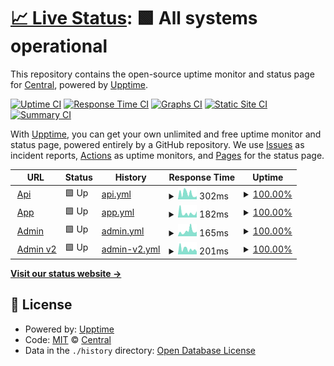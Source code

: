 # [📈 Live Status](https://centralplus-io.github.io/status-centralplus-io): <!--live status--> **🟩 All systems operational**

This repository contains the open-source uptime monitor and status page for [Central](https://app.centralplus.io), powered by [Upptime](https://github.com/upptime/upptime).

[![Uptime CI](https://github.com/centralplus-io/status-centralplus-io/workflows/Uptime%20CI/badge.svg)](https://github.com/centralplus-io/status-centralplus-io/actions?query=workflow%3A%22Uptime+CI%22)
[![Response Time CI](https://github.com/centralplus-io/status-centralplus-io/workflows/Response%20Time%20CI/badge.svg)](https://github.com/centralplus-io/status-centralplus-io/actions?query=workflow%3A%22Response+Time+CI%22)
[![Graphs CI](https://github.com/centralplus-io/status-centralplus-io/workflows/Graphs%20CI/badge.svg)](https://github.com/centralplus-io/status-centralplus-io/actions?query=workflow%3A%22Graphs+CI%22)
[![Static Site CI](https://github.com/centralplus-io/status-centralplus-io/workflows/Static%20Site%20CI/badge.svg)](https://github.com/centralplus-io/status-centralplus-io/actions?query=workflow%3A%22Static+Site+CI%22)
[![Summary CI](https://github.com/centralplus-io/status-centralplus-io/workflows/Summary%20CI/badge.svg)](https://github.com/centralplus-io/status-centralplus-io/actions?query=workflow%3A%22Summary+CI%22)

With [Upptime](https://upptime.js.org), you can get your own unlimited and free uptime monitor and status page, powered entirely by a GitHub repository. We use [Issues](https://github.com/centralplus-io/status-centralplus-io/issues) as incident reports, [Actions](https://github.com/centralplus-io/status-centralplus-io/actions) as uptime monitors, and [Pages](https://centralplus-io.github.io/status-centralplus-io) for the status page.

<!--start: status pages-->
<!-- This summary is generated by Upptime (https://github.com/upptime/upptime) -->
<!-- Do not edit this manually, your changes will be overwritten -->
<!-- prettier-ignore -->
| URL | Status | History | Response Time | Uptime |
| --- | ------ | ------- | ------------- | ------ |
| <img alt="" src="https://icons.duckduckgo.com/ip3/null.ico" height="13"> [Api](https:/api.centralplus.io) | 🟩 Up | [api.yml](https://github.com/centraldevelopers/status-centralplus-io/commits/HEAD/history/api.yml) | <details><summary><img alt="Response time graph" src="./graphs/api/response-time-week.png" height="20"> 302ms</summary><br><a href="https://centraldevelopers.github.io/status-centralplus-io/history/api"><img alt="Response time 302" src="https://img.shields.io/endpoint?url=https%3A%2F%2Fraw.githubusercontent.com%2Fcentraldevelopers%2Fstatus-centralplus-io%2FHEAD%2Fapi%2Fapi%2Fresponse-time.json"></a><br><a href="https://centraldevelopers.github.io/status-centralplus-io/history/api"><img alt="24-hour response time 302" src="https://img.shields.io/endpoint?url=https%3A%2F%2Fraw.githubusercontent.com%2Fcentraldevelopers%2Fstatus-centralplus-io%2FHEAD%2Fapi%2Fapi%2Fresponse-time-day.json"></a><br><a href="https://centraldevelopers.github.io/status-centralplus-io/history/api"><img alt="7-day response time 302" src="https://img.shields.io/endpoint?url=https%3A%2F%2Fraw.githubusercontent.com%2Fcentraldevelopers%2Fstatus-centralplus-io%2FHEAD%2Fapi%2Fapi%2Fresponse-time-week.json"></a><br><a href="https://centraldevelopers.github.io/status-centralplus-io/history/api"><img alt="30-day response time 302" src="https://img.shields.io/endpoint?url=https%3A%2F%2Fraw.githubusercontent.com%2Fcentraldevelopers%2Fstatus-centralplus-io%2FHEAD%2Fapi%2Fapi%2Fresponse-time-month.json"></a><br><a href="https://centraldevelopers.github.io/status-centralplus-io/history/api"><img alt="1-year response time 302" src="https://img.shields.io/endpoint?url=https%3A%2F%2Fraw.githubusercontent.com%2Fcentraldevelopers%2Fstatus-centralplus-io%2FHEAD%2Fapi%2Fapi%2Fresponse-time-year.json"></a></details> | <details><summary><a href="https://centraldevelopers.github.io/status-centralplus-io/history/api">100.00%</a></summary><a href="https://centraldevelopers.github.io/status-centralplus-io/history/api"><img alt="All-time uptime 100.00%" src="https://img.shields.io/endpoint?url=https%3A%2F%2Fraw.githubusercontent.com%2Fcentraldevelopers%2Fstatus-centralplus-io%2FHEAD%2Fapi%2Fapi%2Fuptime.json"></a><br><a href="https://centraldevelopers.github.io/status-centralplus-io/history/api"><img alt="24-hour uptime 100.00%" src="https://img.shields.io/endpoint?url=https%3A%2F%2Fraw.githubusercontent.com%2Fcentraldevelopers%2Fstatus-centralplus-io%2FHEAD%2Fapi%2Fapi%2Fuptime-day.json"></a><br><a href="https://centraldevelopers.github.io/status-centralplus-io/history/api"><img alt="7-day uptime 100.00%" src="https://img.shields.io/endpoint?url=https%3A%2F%2Fraw.githubusercontent.com%2Fcentraldevelopers%2Fstatus-centralplus-io%2FHEAD%2Fapi%2Fapi%2Fuptime-week.json"></a><br><a href="https://centraldevelopers.github.io/status-centralplus-io/history/api"><img alt="30-day uptime 100.00%" src="https://img.shields.io/endpoint?url=https%3A%2F%2Fraw.githubusercontent.com%2Fcentraldevelopers%2Fstatus-centralplus-io%2FHEAD%2Fapi%2Fapi%2Fuptime-month.json"></a><br><a href="https://centraldevelopers.github.io/status-centralplus-io/history/api"><img alt="1-year uptime 100.00%" src="https://img.shields.io/endpoint?url=https%3A%2F%2Fraw.githubusercontent.com%2Fcentraldevelopers%2Fstatus-centralplus-io%2FHEAD%2Fapi%2Fapi%2Fuptime-year.json"></a></details>
| <img alt="" src="https://icons.duckduckgo.com/ip3/app.centralplus.io.ico" height="13"> [App](https://app.centralplus.io) | 🟩 Up | [app.yml](https://github.com/centraldevelopers/status-centralplus-io/commits/HEAD/history/app.yml) | <details><summary><img alt="Response time graph" src="./graphs/app/response-time-week.png" height="20"> 182ms</summary><br><a href="https://centraldevelopers.github.io/status-centralplus-io/history/app"><img alt="Response time 182" src="https://img.shields.io/endpoint?url=https%3A%2F%2Fraw.githubusercontent.com%2Fcentraldevelopers%2Fstatus-centralplus-io%2FHEAD%2Fapi%2Fapp%2Fresponse-time.json"></a><br><a href="https://centraldevelopers.github.io/status-centralplus-io/history/app"><img alt="24-hour response time 182" src="https://img.shields.io/endpoint?url=https%3A%2F%2Fraw.githubusercontent.com%2Fcentraldevelopers%2Fstatus-centralplus-io%2FHEAD%2Fapi%2Fapp%2Fresponse-time-day.json"></a><br><a href="https://centraldevelopers.github.io/status-centralplus-io/history/app"><img alt="7-day response time 182" src="https://img.shields.io/endpoint?url=https%3A%2F%2Fraw.githubusercontent.com%2Fcentraldevelopers%2Fstatus-centralplus-io%2FHEAD%2Fapi%2Fapp%2Fresponse-time-week.json"></a><br><a href="https://centraldevelopers.github.io/status-centralplus-io/history/app"><img alt="30-day response time 182" src="https://img.shields.io/endpoint?url=https%3A%2F%2Fraw.githubusercontent.com%2Fcentraldevelopers%2Fstatus-centralplus-io%2FHEAD%2Fapi%2Fapp%2Fresponse-time-month.json"></a><br><a href="https://centraldevelopers.github.io/status-centralplus-io/history/app"><img alt="1-year response time 182" src="https://img.shields.io/endpoint?url=https%3A%2F%2Fraw.githubusercontent.com%2Fcentraldevelopers%2Fstatus-centralplus-io%2FHEAD%2Fapi%2Fapp%2Fresponse-time-year.json"></a></details> | <details><summary><a href="https://centraldevelopers.github.io/status-centralplus-io/history/app">100.00%</a></summary><a href="https://centraldevelopers.github.io/status-centralplus-io/history/app"><img alt="All-time uptime 100.00%" src="https://img.shields.io/endpoint?url=https%3A%2F%2Fraw.githubusercontent.com%2Fcentraldevelopers%2Fstatus-centralplus-io%2FHEAD%2Fapi%2Fapp%2Fuptime.json"></a><br><a href="https://centraldevelopers.github.io/status-centralplus-io/history/app"><img alt="24-hour uptime 100.00%" src="https://img.shields.io/endpoint?url=https%3A%2F%2Fraw.githubusercontent.com%2Fcentraldevelopers%2Fstatus-centralplus-io%2FHEAD%2Fapi%2Fapp%2Fuptime-day.json"></a><br><a href="https://centraldevelopers.github.io/status-centralplus-io/history/app"><img alt="7-day uptime 100.00%" src="https://img.shields.io/endpoint?url=https%3A%2F%2Fraw.githubusercontent.com%2Fcentraldevelopers%2Fstatus-centralplus-io%2FHEAD%2Fapi%2Fapp%2Fuptime-week.json"></a><br><a href="https://centraldevelopers.github.io/status-centralplus-io/history/app"><img alt="30-day uptime 100.00%" src="https://img.shields.io/endpoint?url=https%3A%2F%2Fraw.githubusercontent.com%2Fcentraldevelopers%2Fstatus-centralplus-io%2FHEAD%2Fapi%2Fapp%2Fuptime-month.json"></a><br><a href="https://centraldevelopers.github.io/status-centralplus-io/history/app"><img alt="1-year uptime 100.00%" src="https://img.shields.io/endpoint?url=https%3A%2F%2Fraw.githubusercontent.com%2Fcentraldevelopers%2Fstatus-centralplus-io%2FHEAD%2Fapi%2Fapp%2Fuptime-year.json"></a></details>
| <img alt="" src="https://icons.duckduckgo.com/ip3/admin.centralplus.io.ico" height="13"> [Admin](https://admin.centralplus.io) | 🟩 Up | [admin.yml](https://github.com/centraldevelopers/status-centralplus-io/commits/HEAD/history/admin.yml) | <details><summary><img alt="Response time graph" src="./graphs/admin/response-time-week.png" height="20"> 165ms</summary><br><a href="https://centraldevelopers.github.io/status-centralplus-io/history/admin"><img alt="Response time 165" src="https://img.shields.io/endpoint?url=https%3A%2F%2Fraw.githubusercontent.com%2Fcentraldevelopers%2Fstatus-centralplus-io%2FHEAD%2Fapi%2Fadmin%2Fresponse-time.json"></a><br><a href="https://centraldevelopers.github.io/status-centralplus-io/history/admin"><img alt="24-hour response time 165" src="https://img.shields.io/endpoint?url=https%3A%2F%2Fraw.githubusercontent.com%2Fcentraldevelopers%2Fstatus-centralplus-io%2FHEAD%2Fapi%2Fadmin%2Fresponse-time-day.json"></a><br><a href="https://centraldevelopers.github.io/status-centralplus-io/history/admin"><img alt="7-day response time 165" src="https://img.shields.io/endpoint?url=https%3A%2F%2Fraw.githubusercontent.com%2Fcentraldevelopers%2Fstatus-centralplus-io%2FHEAD%2Fapi%2Fadmin%2Fresponse-time-week.json"></a><br><a href="https://centraldevelopers.github.io/status-centralplus-io/history/admin"><img alt="30-day response time 165" src="https://img.shields.io/endpoint?url=https%3A%2F%2Fraw.githubusercontent.com%2Fcentraldevelopers%2Fstatus-centralplus-io%2FHEAD%2Fapi%2Fadmin%2Fresponse-time-month.json"></a><br><a href="https://centraldevelopers.github.io/status-centralplus-io/history/admin"><img alt="1-year response time 165" src="https://img.shields.io/endpoint?url=https%3A%2F%2Fraw.githubusercontent.com%2Fcentraldevelopers%2Fstatus-centralplus-io%2FHEAD%2Fapi%2Fadmin%2Fresponse-time-year.json"></a></details> | <details><summary><a href="https://centraldevelopers.github.io/status-centralplus-io/history/admin">100.00%</a></summary><a href="https://centraldevelopers.github.io/status-centralplus-io/history/admin"><img alt="All-time uptime 100.00%" src="https://img.shields.io/endpoint?url=https%3A%2F%2Fraw.githubusercontent.com%2Fcentraldevelopers%2Fstatus-centralplus-io%2FHEAD%2Fapi%2Fadmin%2Fuptime.json"></a><br><a href="https://centraldevelopers.github.io/status-centralplus-io/history/admin"><img alt="24-hour uptime 100.00%" src="https://img.shields.io/endpoint?url=https%3A%2F%2Fraw.githubusercontent.com%2Fcentraldevelopers%2Fstatus-centralplus-io%2FHEAD%2Fapi%2Fadmin%2Fuptime-day.json"></a><br><a href="https://centraldevelopers.github.io/status-centralplus-io/history/admin"><img alt="7-day uptime 100.00%" src="https://img.shields.io/endpoint?url=https%3A%2F%2Fraw.githubusercontent.com%2Fcentraldevelopers%2Fstatus-centralplus-io%2FHEAD%2Fapi%2Fadmin%2Fuptime-week.json"></a><br><a href="https://centraldevelopers.github.io/status-centralplus-io/history/admin"><img alt="30-day uptime 100.00%" src="https://img.shields.io/endpoint?url=https%3A%2F%2Fraw.githubusercontent.com%2Fcentraldevelopers%2Fstatus-centralplus-io%2FHEAD%2Fapi%2Fadmin%2Fuptime-month.json"></a><br><a href="https://centraldevelopers.github.io/status-centralplus-io/history/admin"><img alt="1-year uptime 100.00%" src="https://img.shields.io/endpoint?url=https%3A%2F%2Fraw.githubusercontent.com%2Fcentraldevelopers%2Fstatus-centralplus-io%2FHEAD%2Fapi%2Fadmin%2Fuptime-year.json"></a></details>
| <img alt="" src="https://icons.duckduckgo.com/ip3/cp.admin.v2.prod.s3-website-us-east-1.amazonaws.com.ico" height="13"> [Admin v2](http://cp.admin.v2.prod.s3-website-us-east-1.amazonaws.com) | 🟩 Up | [admin-v2.yml](https://github.com/centraldevelopers/status-centralplus-io/commits/HEAD/history/admin-v2.yml) | <details><summary><img alt="Response time graph" src="./graphs/admin-v2/response-time-week.png" height="20"> 201ms</summary><br><a href="https://centraldevelopers.github.io/status-centralplus-io/history/admin-v2"><img alt="Response time 201" src="https://img.shields.io/endpoint?url=https%3A%2F%2Fraw.githubusercontent.com%2Fcentraldevelopers%2Fstatus-centralplus-io%2FHEAD%2Fapi%2Fadmin-v2%2Fresponse-time.json"></a><br><a href="https://centraldevelopers.github.io/status-centralplus-io/history/admin-v2"><img alt="24-hour response time 201" src="https://img.shields.io/endpoint?url=https%3A%2F%2Fraw.githubusercontent.com%2Fcentraldevelopers%2Fstatus-centralplus-io%2FHEAD%2Fapi%2Fadmin-v2%2Fresponse-time-day.json"></a><br><a href="https://centraldevelopers.github.io/status-centralplus-io/history/admin-v2"><img alt="7-day response time 201" src="https://img.shields.io/endpoint?url=https%3A%2F%2Fraw.githubusercontent.com%2Fcentraldevelopers%2Fstatus-centralplus-io%2FHEAD%2Fapi%2Fadmin-v2%2Fresponse-time-week.json"></a><br><a href="https://centraldevelopers.github.io/status-centralplus-io/history/admin-v2"><img alt="30-day response time 201" src="https://img.shields.io/endpoint?url=https%3A%2F%2Fraw.githubusercontent.com%2Fcentraldevelopers%2Fstatus-centralplus-io%2FHEAD%2Fapi%2Fadmin-v2%2Fresponse-time-month.json"></a><br><a href="https://centraldevelopers.github.io/status-centralplus-io/history/admin-v2"><img alt="1-year response time 201" src="https://img.shields.io/endpoint?url=https%3A%2F%2Fraw.githubusercontent.com%2Fcentraldevelopers%2Fstatus-centralplus-io%2FHEAD%2Fapi%2Fadmin-v2%2Fresponse-time-year.json"></a></details> | <details><summary><a href="https://centraldevelopers.github.io/status-centralplus-io/history/admin-v2">100.00%</a></summary><a href="https://centraldevelopers.github.io/status-centralplus-io/history/admin-v2"><img alt="All-time uptime 100.00%" src="https://img.shields.io/endpoint?url=https%3A%2F%2Fraw.githubusercontent.com%2Fcentraldevelopers%2Fstatus-centralplus-io%2FHEAD%2Fapi%2Fadmin-v2%2Fuptime.json"></a><br><a href="https://centraldevelopers.github.io/status-centralplus-io/history/admin-v2"><img alt="24-hour uptime 100.00%" src="https://img.shields.io/endpoint?url=https%3A%2F%2Fraw.githubusercontent.com%2Fcentraldevelopers%2Fstatus-centralplus-io%2FHEAD%2Fapi%2Fadmin-v2%2Fuptime-day.json"></a><br><a href="https://centraldevelopers.github.io/status-centralplus-io/history/admin-v2"><img alt="7-day uptime 100.00%" src="https://img.shields.io/endpoint?url=https%3A%2F%2Fraw.githubusercontent.com%2Fcentraldevelopers%2Fstatus-centralplus-io%2FHEAD%2Fapi%2Fadmin-v2%2Fuptime-week.json"></a><br><a href="https://centraldevelopers.github.io/status-centralplus-io/history/admin-v2"><img alt="30-day uptime 100.00%" src="https://img.shields.io/endpoint?url=https%3A%2F%2Fraw.githubusercontent.com%2Fcentraldevelopers%2Fstatus-centralplus-io%2FHEAD%2Fapi%2Fadmin-v2%2Fuptime-month.json"></a><br><a href="https://centraldevelopers.github.io/status-centralplus-io/history/admin-v2"><img alt="1-year uptime 100.00%" src="https://img.shields.io/endpoint?url=https%3A%2F%2Fraw.githubusercontent.com%2Fcentraldevelopers%2Fstatus-centralplus-io%2FHEAD%2Fapi%2Fadmin-v2%2Fuptime-year.json"></a></details>

<!--end: status pages-->

[**Visit our status website →**](https://centralplus-io.github.io/status-centralplus-io)

## 📄 License

- Powered by: [Upptime](https://github.com/upptime/upptime)
- Code: [MIT](./LICENSE) © [Central](https://app.centralplus.io)
- Data in the `./history` directory: [Open Database License](https://opendatacommons.org/licenses/odbl/1-0/)

